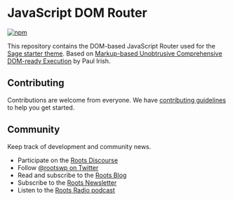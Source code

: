 # JavaScript DOM Router
[![npm](https://img.shields.io/npm/v/js-dom-router.svg)](https://www.npmjs.com/package/js-dom-router)

This repository contains the DOM-based JavaScript Router used for the [Sage starter theme](https://github.com/roots/sage). Based on [Markup-based Unobtrusive Comprehensive DOM-ready Execution](https://www.paulirish.com/2009/markup-based-unobtrusive-comprehensive-dom-ready-execution/) by Paul Irish.

## Contributing

Contributions are welcome from everyone. We have [contributing guidelines](https://github.com/roots/guidelines/blob/master/CONTRIBUTING.md) to help you get started.

## Community

Keep track of development and community news.

* Participate on the [Roots Discourse](https://discourse.roots.io/)
* Follow [@rootswp on Twitter](https://twitter.com/rootswp)
* Read and subscribe to the [Roots Blog](https://roots.io/blog/)
* Subscribe to the [Roots Newsletter](https://roots.io/subscribe/)
* Listen to the [Roots Radio podcast](https://roots.io/podcast/)